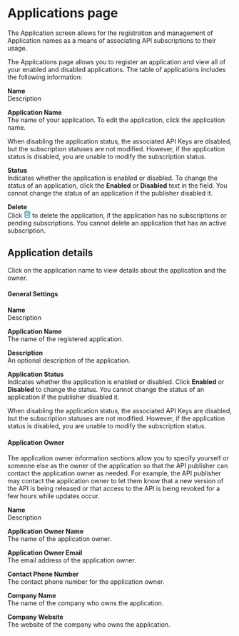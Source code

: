 # Applications page 

<head>
  <meta name="guidename" content="API Management"/>
  <meta name="context" content="GUID-13851387-387b-41e5-a0fc-61f9bc50d039"/>
</head>


The Application screen allows for the registration and management of Application names as a means of associating API subscriptions to their usage.

The Applications page allows you to register an application and view all of your enabled and disabled applications. The table of applications includes the following information:

**Name**  
Description

**Application Name**  
The name of your application. To edit the application, click the application name.

 When disabling the application status, the associated API Keys are disabled, but the subscription statuses are not modified. However, if the application status is disabled, you are unable to modify the subscription status.

**Status**  
Indicates whether the application is enabled or disabled. To change the status of an application, click the **Enabled** or **Disabled** text in the field. You cannot change the status of an application if the publisher disabled it.

**Delete**  
Click ![Delete icon](../Images/img-delete_icon_29151734-bc83-42b9-b115-9e227e434698.jpg) to delete the application, if the application has no subscriptions or pending subscriptions. You cannot delete an application that has an active subscription.

## Application details 

Click on the application name to view details about the application and the owner.

#### General Settings

**Name**  
Description

**Application Name**  
The name of the registered application.

**Description**  
An optional description of the application.

**Application Status**  
Indicates whether the application is enabled or disabled. Click **Enabled** or **Disabled** to change the status. You cannot change the status of an application if the publisher disabled it.

When disabling the application status, the associated API Keys are disabled, but the subscription statuses are not modified. However, if the application status is disabled, you are unable to modify the subscription status.

#### Application Owner

The application owner information sections allow you to specify yourself or someone else as the owner of the application so that the API publisher can contact the application owner as needed. For example, the API publisher may contact the application owner to let them know that a new version of the API is being released or that access to the API is being revoked for a few hours while updates occur.

**Name**  
Description

**Application Owner Name**  
The name of the application owner.

**Application Owner Email**  
The email address of the application owner.

**Contact Phone Number**  
The contact phone number for the application owner.

**Company Name**  
The name of the company who owns the application.

**Company Website**  
The website of the company who owns the application.

